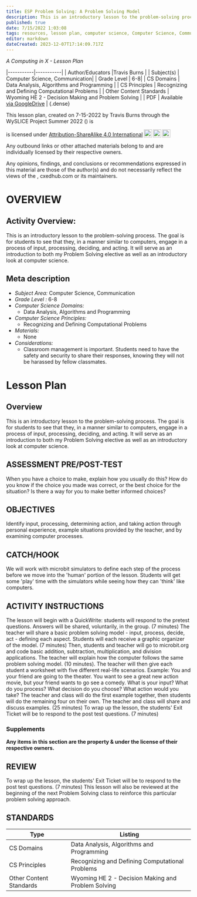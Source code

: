 ```yaml
---
title: ESP Problem Solving: A Problem Solving Model
description: This is an introductory lesson to the problem-solving process.  The goal is for students to see that they, in a manner similar to computers, engage in a process of input, processing, deciding, and acting.  It will serve as an introduction to both my Problem Solving elective as well as an introductory look at computer science.
published: true
date: 7/15/2022 1:03:08
tags: resources, lesson plan, computer science, Computer Science, Communication 
editor: markdown
dateCreated: 2023-12-07T17:14:09.717Z
---
```

*A Computing in X - Lesson Plan*

|-----------|-----------|
| Author/Educators |Travis Burns |
| Subject(s) | Computer Science, Communication|
| Grade Level | 6-8|
| CS Domains | Data Analysis, Algorithms and Programming |
| CS Principles | Recognizing and Defining Computational Problems |
| Other Content Standards | Wyoming HE 2 - Decision Making and Problem Solving | 
| PDF | Available [via GoogleDrive]() |
{.dense}






This lesson plan, created on 7-15-2022 by Travis Burns through the  WySLICE Project Summer 2022 () is  <p xmlns:cc="http://creativecommons.org/ns#" >  is licensed under <a href="http://creativecommons.org/licenses/by-sa/4.0/?ref=chooser-v1" target="_blank" rel="license noopener noreferrer" style="display:inline-block;">Attribution-ShareAlike 4.0 International<img style="height:22px!important;margin-left:3px;vertical-align:text-bottom;" src="https://mirrors.creativecommons.org/presskit/icons/cc.svg?ref=chooser-v1"><img style="height:22px!important;margin-left:3px;vertical-align:text-bottom;" src="https://mirrors.creativecommons.org/presskit/icons/by.svg?ref=chooser-v1"><img style="height:22px!important;margin-left:3px;vertical-align:text-bottom;" src="https://mirrors.creativecommons.org/presskit/icons/sa.svg?ref=chooser-v1"></a></p>


Any outbound links or other attached materials belong to and are individually licensed by their respective owners. 


Any opinions, findings, and conclusions or recommendations expressed in this material are those of the author(s) and do not necessarily reflect the views of the , cxedhub.com or its maintainers.


# OVERVIEW
## Activity Overview:  
This is an introductory lesson to the problem-solving process.  The goal is for students to see that they, in a manner similar to computers, engage in a process of input, processing, deciding, and acting.  It will serve as an introduction to both my Problem Solving elective as well as an introductory look at computer science.
## Meta description
+ *Subject Area:* Computer Science, Communication 
+ *Grade Level :* 6-8 
+ *Computer Science Domains:*
   + Data Analysis, Algorithms and Programming
+ *Computer Science Principles:*
   + Recognizing and Defining Computational Problems
+ *Materials:* 
   + None
+ *Considerations:*
   + Classroom management is important.  Students need to have the safety and security to share their responses, knowing they will not be harassed by fellow classmates.


# Lesson Plan
## Overview
This is an introductory lesson to the problem-solving process.  The goal is for students to see that they, in a manner similar to computers, engage in a process of input, processing, deciding, and acting.  It will serve as an introduction to both my Problem Solving elective as well as an introductory look at computer science.
## ASSESSMENT PRE/POST-TEST
When you have a choice to make, explain how you usually do this?  How do you know if the choice you made was correct, or the best choice for the situation?  Is there a way for you to make better informed choices?
## OBJECTIVES
Identify input, processing, determining action, and taking action through personal experience, example situations provided by the teacher, and by examining computer processes.


## CATCH/HOOK
We will work with microbit simulators to define each step of the process before we move into the 'human' portion of the lesson.  Students will get some 'play' time with the simulators while seeing how they can 'think' like computers.


## ACTIVITY INSTRUCTIONS
The lesson will begin with a QuickWrite: students will respond to the pretest questions.  Answers will be shared, voluntarily, in the group. (7 minutes)  The teacher will share a basic problem solving model - input, process, decide, act - defining each aspect.  Students will each receive a graphic organizer of the model. (7 minutes)  Then, students and teacher will go to microbit.org and code basic addition, subtraction, multiplication, and division applications.  The teacher will explain how the computer follows the same problem solving model. (10 minutes).  The teacher will then give each student a worksheet with five different real-life scenarios.  Example: You and your friend are going to the theater.  You want to see a great new action movie, but your friend wants to go see a comedy.  What is your input?  What do you process?  What decision do you choose?  What action would you take?  The teacher and class will do the first example together, then students will do the remaining four on their own.  The teacher and class will share and discuss examples. (25 minutes)  To wrap up the lesson, the students' Exit Ticket will be to respond to the post test questions. (7 minutes)


### Supplements
**Any items in this section are the property & under the license of their respective owners.**






## REVIEW
To wrap up the lesson, the students' Exit Ticket will be to respond to the post test questions. (7 minutes)  This lesson will also be reviewed at the beginning of the next Problem Solving class to reinforce this particular problem solving approach.
## STANDARDS        
| Type | Listing | 
|-----------|-----------|
| CS Domains  | Data Analysis, Algorithms and Programming|
| CS Principles   | Recognizing and Defining Computational Problems|
| Other Content Standards | Wyoming HE 2 - Decision Making and Problem Solving  |